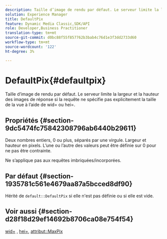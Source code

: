 ```yaml
---
description: Taille d’image de rendu par défaut. Le serveur limite la largeur et la hauteur des images de réponse si la requête ne spécifie pas explicitement la taille de la vue à l’aide de wid= ou hei=.
solution: Experience Manager
title: DefaultPix
feature: Dynamic Media Classic,SDK/API
role: Developer,Business Practitioner
translation-type: tm+mt
source-git-commit: d0bc88f55f857762b3bab4c76d1e3f3dd2733d60
workflow-type: tm+mt
source-wordcount: '122'
ht-degree: 3%

---
```



# DefaultPix{#defaultpix}

Taille d’image de rendu par défaut. Le serveur limite la largeur et la hauteur des images de réponse si la requête ne spécifie pas explicitement la taille de la vue à l’aide de wid= ou hei=.

## Propriétés {#section-9dc5474fc75842308796ab6440b29611}

Deux nombres entiers, 0 ou plus, séparés par une virgule. Largeur et hauteur en pixels. L’une ou l’autre des valeurs peut être définie sur 0 pour ne pas être contrainte.

Ne s’applique pas aux requêtes imbriquées/incorporées.

## Par défaut {#section-1935781c561e4679aa87a5bcced8df90}

Hérité de `default::DefaultPix` si elle n&#39;est pas définie ou si elle est vide.

## Voir aussi {#section-d28f18d29ef14692b8706ca08e754f54}

[wid=](../../../../../ir-api/http-protocol/image-rendering-api-ref/c-ir-http-protocol-ref/c-ir-http-protocol-command-reference/r-ir-wid.md#reference-b7e691b0624941168c94b2749ae233ec) ,  [hei=](../../../../../ir-api/http-protocol/image-rendering-api-ref/c-ir-http-protocol-ref/c-ir-http-protocol-command-reference/r-ir-hei.md#reference-1c08f60365a94417a39867c09cac5478),  [attribut::MaxPix](../../../../../ir-api/material-cat/image-rendering-api-ref/c-ir-material-catalog/c-ir-attributes-reference/r-ir-maxpix.md#reference-569f186bbc2840a6bd3cffa8ff3e7657)
